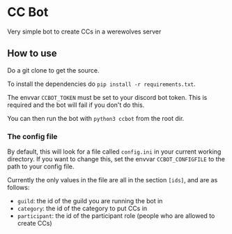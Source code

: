 # CC Bot
Very simple bot to create CCs in a werewolves server
## How to use
Do a git clone to get the source.

To install the dependencies do `pip install -r requirements.txt`.

The envvar `CCBOT_TOKEN` must be set to your discord bot token. This is required and 
the bot will fail if you don't do this.

You can then run the bot with `python3 ccbot` from the root dir.

### The config file
By default, this will look for a file called `config.ini` in your current working directory. If you want to change this, set the envvar `CCBOT_CONFIGFILE` to the path to your config file.

Currently the only values in the file are all in the section `[ids]`, and are as follows:
- `guild`: the id of the guild you are running the bot in
- `category`: the id of the category to put CCs in
- `participant`: the id of the participant role (people who are allowed to create CCs)
